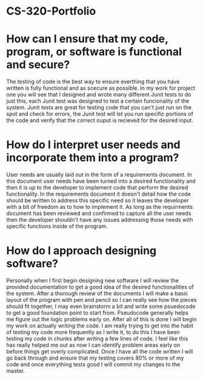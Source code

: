 # CS-320-Portfolio

# How can I ensure that my code, program, or software is functional and secure?
The testing of code is the best way to ensure everthing that you have written is fully functional and as scecure as possible. In my work for project one you will see that I designed and wrote many different Junit tests to do just this, each Junit test was designed to test a certain funcionality of the system. Junit tests are great for testing code that you can't just run on the spot and check for errors, the Junit test will let you run specific portions of the code and verify that the correct ouput is recieved for the desired input. 

# How do I interpret user needs and incorporate them into a program?
User needs are usually laid out in the form of a requirements document. In this document user needs have been turned into a desired functionality and then it is up to the developer to implement code that perform the desired functionality. In the requirements document it doesn't detail how the code should be written to address this specific need so it leaves the developer with a bit of freedom as to how to implement it. As long as the requirments document has been reviewed and confirmed to capture all the user needs then the developer shouldn't have any issues addressing those needs with specific functions inside of the program.

# How do I approach designing software?
Personally when I first begin designing new software I will review the provided documentation to get a good idea of the desired functionalities of the system. After a thorough review of the documents I will make a basic layout of the program with pen and pencil so I can really see how the pieces should fit together, I may even brainstorm a bit and write some psuedocode to get a good foundation point to start from. Pseudocode generally helps me figure out the logic problems early on. After all of this is done I will begin my work on actually writing the code. I am really trying to get into the habit of testing my code more frequently as I write it, to do this I have been testing my code in chunks after writing a few lines of code. I feel like this has really helped me out as now I can identify problem areas early on before things get overly complicated. Once I have all the code written I will go back through and ensure that my testing covers 80% or more of my code and once everything tests good I will commit my changes to the master.

